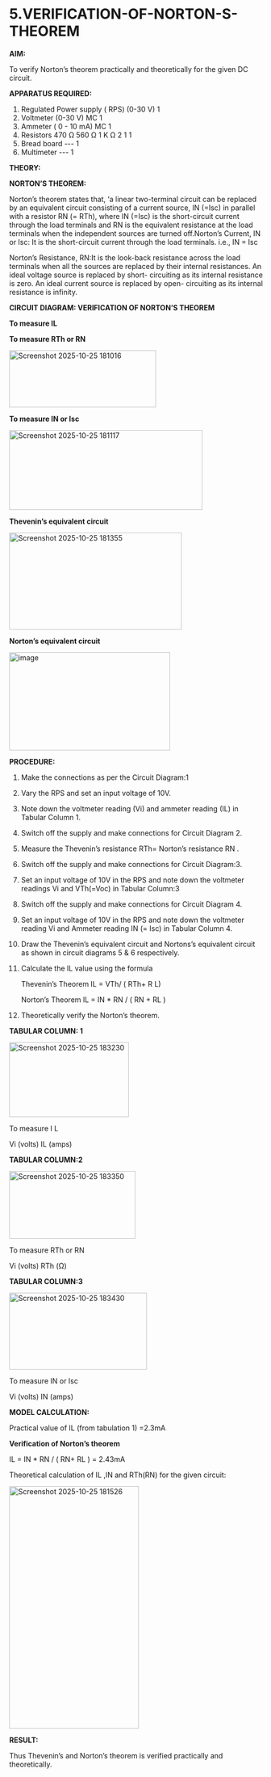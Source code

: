 # 5.VERIFICATION-OF-NORTON-S-THEOREM

**AIM:**

To verify Norton’s theorem practically and theoretically for the given DC circuit.

**APPARATUS REQUIRED:**

1.	Regulated Power supply ( RPS)	(0-30 V)	1
2.	Voltmeter	(0-30 V) MC	1
3.	Ammeter	( 0 - 10 mA) MC	1
4.	Resistors	470 Ω 560 Ω 1 K Ω	2 1 1
5.	Bread board	---	1
6.	Multimeter	---	1

**THEORY:**

**NORTON’S THEOREM:**

Norton’s theorem states that, ‘a linear two-terminal circuit can be replaced by an equivalent circuit consisting of a current source, IN (=Isc) in parallel with a resistor RN (= RTh), where IN (=Isc) is the short-circuit current through the load terminals and RN is the equivalent resistance at the load terminals when the independent sources are turned off.Norton’s Current, IN or Isc:
It is the short-circuit current through the load terminals. i.e., IN = Isc

Norton’s Resistance, RN:It is the look-back resistance across the load terminals when all the sources are replaced by their internal resistances. An ideal voltage source is replaced by short- circuiting as its internal resistance is zero. An ideal current source is replaced by open- circuiting as its internal resistance is infinity.
 
**CIRCUIT DIAGRAM: VERIFICATION OF NORTON’S THEOREM**

**To measure IL**




**To measure RTh or RN**


<img width="291" height="113" alt="Screenshot 2025-10-25 181016" src="https://github.com/user-attachments/assets/c2cb37c8-8177-47c4-ace0-37b96a97b921" />





**To measure IN or Isc**

<img width="383" height="158" alt="Screenshot 2025-10-25 181117" src="https://github.com/user-attachments/assets/c9ee2d4d-349b-44f8-98f1-1c405a6c87d1" />


 
**Thevenin’s equivalent circuit**


<img width="342" height="192" alt="Screenshot 2025-10-25 181355" src="https://github.com/user-attachments/assets/f5cab49a-1aee-4675-9988-6b4c150aa028" />



**Norton’s equivalent circuit**


<img width="319" height="194" alt="image" src="https://github.com/user-attachments/assets/b0e9be8b-1332-471c-9d99-2b4e60e3ad3c" />



**PROCEDURE:**

1.	Make the connections as per the Circuit Diagram:1

2.	Vary the RPS and set an input voltage of 10V.

3.	Note down the voltmeter reading (Vi) and ammeter reading (IL) in Tabular Column 1.

4.	Switch off the supply and make connections for Circuit Diagram 2.

5.	Measure the Thevenin’s resistance RTh= Norton’s resistance RN .

6.	Switch off the supply and make connections for Circuit Diagram:3.

7.	Set an input voltage of 10V in the RPS and note down the voltmeter readings Vi and VTh(=Voc) in Tabular Column:3

8.	Switch off the supply and make connections for Circuit Diagram 4.

9.	Set an input voltage of 10V in the RPS and note down the voltmeter reading Vi and Ammeter reading IN (= Isc) in Tabular Column 4.

10.	Draw the Thevenin’s equivalent circuit and Nortons’s equivalent circuit as shown in circuit diagrams 5 & 6 respectively.

11.	Calculate the IL value using the formula

   	Thevenin’s Theorem IL = VTh/ ( RTh+ R L)

   	Norton’s Theorem IL = IN * RN / ( RN + RL )

12.	Theoretically verify the Norton’s theorem.

**TABULAR COLUMN: 1**


<img width="237" height="148" alt="Screenshot 2025-10-25 183230" src="https://github.com/user-attachments/assets/b5ab906f-8baa-41bb-975a-35b4db75ca33" />

To measure I L

Vi (volts)	IL (amps)

**TABULAR COLUMN:2**

<img width="250" height="134" alt="Screenshot 2025-10-25 183350" src="https://github.com/user-attachments/assets/d29017ed-c9ae-488c-8fca-87d688105824" />


To measure RTh or RN

Vi (volts)	RTh (Ω)


**TABULAR COLUMN:3**

<img width="273" height="152" alt="Screenshot 2025-10-25 183430" src="https://github.com/user-attachments/assets/112171d9-3f2e-40e3-927d-3ca53a1462b9" />


To measure IN or Isc

Vi (volts)	IN (amps)
	
**MODEL CALCULATION:**

Practical value of IL (from tabulation 1) =2.3mA

**Verification of Norton’s theorem**

IL = IN * RN / ( RN+ RL ) = 2.43mA

Theoretical calculation of IL ,IN and RTh(RN) for the given circuit:

 <img width="257" height="480" alt="Screenshot 2025-10-25 181526" src="https://github.com/user-attachments/assets/954d4b09-baf8-41f1-8265-189b59fd27d9" />



**RESULT:**

Thus Thevenin’s and Norton’s theorem is verified practically and theoretically.
